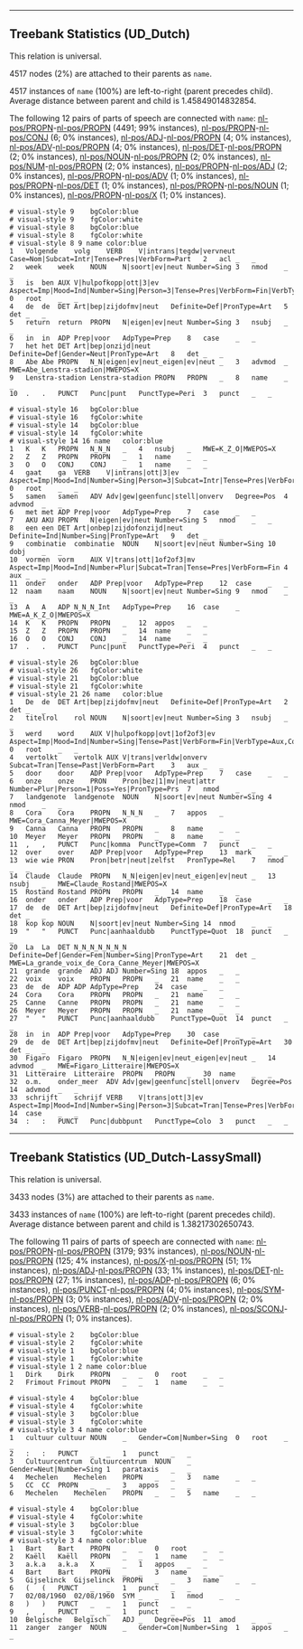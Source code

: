 

--------------------------------------------------------------------------------

## Treebank Statistics (UD_Dutch)

This relation is universal.

4517 nodes (2%) are attached to their parents as `name`.

4517 instances of `name` (100%) are left-to-right (parent precedes child).
Average distance between parent and child is 1.45849014832854.

The following 12 pairs of parts of speech are connected with `name`: [nl-pos/PROPN]()-[nl-pos/PROPN]() (4491; 99% instances), [nl-pos/PROPN]()-[nl-pos/CONJ]() (6; 0% instances), [nl-pos/ADJ]()-[nl-pos/PROPN]() (4; 0% instances), [nl-pos/ADV]()-[nl-pos/PROPN]() (4; 0% instances), [nl-pos/DET]()-[nl-pos/PROPN]() (2; 0% instances), [nl-pos/NOUN]()-[nl-pos/PROPN]() (2; 0% instances), [nl-pos/NUM]()-[nl-pos/PROPN]() (2; 0% instances), [nl-pos/PROPN]()-[nl-pos/ADJ]() (2; 0% instances), [nl-pos/PROPN]()-[nl-pos/ADV]() (1; 0% instances), [nl-pos/PROPN]()-[nl-pos/DET]() (1; 0% instances), [nl-pos/PROPN]()-[nl-pos/NOUN]() (1; 0% instances), [nl-pos/PROPN]()-[nl-pos/X]() (1; 0% instances).


~~~ conllu
# visual-style 9	bgColor:blue
# visual-style 9	fgColor:white
# visual-style 8	bgColor:blue
# visual-style 8	fgColor:white
# visual-style 8 9 name	color:blue
1	Volgende	volg	VERB	V|intrans|tegdw|vervneut	Case=Nom|Subcat=Intr|Tense=Pres|VerbForm=Part	2	acl	_	_
2	week	week	NOUN	N|soort|ev|neut	Number=Sing	3	nmod	_	_
3	is	ben	AUX	V|hulpofkopp|ott|3|ev	Aspect=Imp|Mood=Ind|Number=Sing|Person=3|Tense=Pres|VerbForm=Fin|VerbType=Aux,Cop	0	root	_	_
4	de	de	DET	Art|bep|zijdofmv|neut	Definite=Def|PronType=Art	5	det	_	_
5	return	return	PROPN	N|eigen|ev|neut	Number=Sing	3	nsubj	_	_
6	in	in	ADP	Prep|voor	AdpType=Prep	8	case	_	_
7	het	het	DET	Art|bep|onzijd|neut	Definite=Def|Gender=Neut|PronType=Art	8	det	_	_
8	Abe	Abe	PROPN	N_N|eigen|ev|neut_eigen|ev|neut	_	3	advmod	_	MWE=Abe_Lenstra-stadion|MWEPOS=X
9	Lenstra-stadion	Lenstra-stadion	PROPN	PROPN	_	8	name	_	_
10	.	.	PUNCT	Punc|punt	PunctType=Peri	3	punct	_	_

~~~


~~~ conllu
# visual-style 16	bgColor:blue
# visual-style 16	fgColor:white
# visual-style 14	bgColor:blue
# visual-style 14	fgColor:white
# visual-style 14 16 name	color:blue
1	K	K	PROPN	N_N_N	_	4	nsubj	_	MWE=K_Z_O|MWEPOS=X
2	Z	Z	PROPN	PROPN	_	1	name	_	_
3	O	O	CONJ	CONJ	_	1	name	_	_
4	gaat	ga	VERB	V|intrans|ott|3|ev	Aspect=Imp|Mood=Ind|Number=Sing|Person=3|Subcat=Intr|Tense=Pres|VerbForm=Fin	0	root	_	_
5	samen	samen	ADV	Adv|gew|geenfunc|stell|onverv	Degree=Pos	4	advmod	_	_
6	met	met	ADP	Prep|voor	AdpType=Prep	7	case	_	_
7	AKU	AKU	PROPN	N|eigen|ev|neut	Number=Sing	5	nmod	_	_
8	een	een	DET	Art|onbep|zijdofonzijd|neut	Definite=Ind|Number=Sing|PronType=Art	9	det	_	_
9	combinatie	combinatie	NOUN	N|soort|ev|neut	Number=Sing	10	dobj	_	_
10	vormen	vorm	AUX	V|trans|ott|1of2of3|mv	Aspect=Imp|Mood=Ind|Number=Plur|Subcat=Tran|Tense=Pres|VerbForm=Fin	4	aux	_	_
11	onder	onder	ADP	Prep|voor	AdpType=Prep	12	case	_	_
12	naam	naam	NOUN	N|soort|ev|neut	Number=Sing	9	nmod	_	_
13	A	A	ADP	N_N_N_Int	AdpType=Prep	16	case	_	MWE=A_K_Z_O|MWEPOS=X
14	K	K	PROPN	PROPN	_	12	appos	_	_
15	Z	Z	PROPN	PROPN	_	14	name	_	_
16	O	O	CONJ	CONJ	_	14	name	_	_
17	.	.	PUNCT	Punc|punt	PunctType=Peri	4	punct	_	_

~~~


~~~ conllu
# visual-style 26	bgColor:blue
# visual-style 26	fgColor:white
# visual-style 21	bgColor:blue
# visual-style 21	fgColor:white
# visual-style 21 26 name	color:blue
1	De	de	DET	Art|bep|zijdofmv|neut	Definite=Def|PronType=Art	2	det	_	_
2	titelrol	rol	NOUN	N|soort|ev|neut	Number=Sing	3	nsubj	_	_
3	werd	word	AUX	V|hulpofkopp|ovt|1of2of3|ev	Aspect=Imp|Mood=Ind|Number=Sing|Tense=Past|VerbForm=Fin|VerbType=Aux,Cop	0	root	_	_
4	vertolkt	vertolk	AUX	V|trans|verldw|onverv	Subcat=Tran|Tense=Past|VerbForm=Part	3	aux	_	_
5	door	door	ADP	Prep|voor	AdpType=Prep	7	case	_	_
6	onze	onze	PRON	Pron|bez|1|mv|neut|attr	Number=Plur|Person=1|Poss=Yes|PronType=Prs	7	nmod	_	_
7	landgenote	landgenote	NOUN	N|soort|ev|neut	Number=Sing	4	nmod	_	_
8	Cora	Cora	PROPN	N_N_N	_	7	appos	_	MWE=Cora_Canna_Meyer|MWEPOS=X
9	Canna	Canna	PROPN	PROPN	_	8	name	_	_
10	Meyer	Meyer	PROPN	PROPN	_	8	name	_	_
11	,	,	PUNCT	Punc|komma	PunctType=Comm	7	punct	_	_
12	over	over	ADP	Prep|voor	AdpType=Prep	13	mark	_	_
13	wie	wie	PRON	Pron|betr|neut|zelfst	PronType=Rel	7	nmod	_	_
14	Claude	Claude	PROPN	N_N|eigen|ev|neut_eigen|ev|neut	_	13	nsubj	_	MWE=Claude_Rostand|MWEPOS=X
15	Rostand	Rostand	PROPN	PROPN	_	14	name	_	_
16	onder	onder	ADP	Prep|voor	AdpType=Prep	18	case	_	_
17	de	de	DET	Art|bep|zijdofmv|neut	Definite=Def|PronType=Art	18	det	_	_
18	kop	kop	NOUN	N|soort|ev|neut	Number=Sing	14	nmod	_	_
19	"	"	PUNCT	Punc|aanhaaldubb	PunctType=Quot	18	punct	_	_
20	La	La	DET	N_N_N_N_N_N_N	Definite=Def|Gender=Fem|Number=Sing|PronType=Art	21	det	_	MWE=La_grande_voix_de_Cora_Canne_Meyer|MWEPOS=X
21	grande	grande	ADJ	ADJ	Number=Sing	18	appos	_	_
22	voix	voix	PROPN	PROPN	_	21	name	_	_
23	de	de	ADP	ADP	AdpType=Prep	24	case	_	_
24	Cora	Cora	PROPN	PROPN	_	21	name	_	_
25	Canne	Canne	PROPN	PROPN	_	21	name	_	_
26	Meyer	Meyer	PROPN	PROPN	_	21	name	_	_
27	"	"	PUNCT	Punc|aanhaaldubb	PunctType=Quot	14	punct	_	_
28	in	in	ADP	Prep|voor	AdpType=Prep	30	case	_	_
29	de	de	DET	Art|bep|zijdofmv|neut	Definite=Def|PronType=Art	30	det	_	_
30	Figaro	Figaro	PROPN	N_N|eigen|ev|neut_eigen|ev|neut	_	14	advmod	_	MWE=Figaro_Litteraire|MWEPOS=X
31	Litteraire	Litteraire	PROPN	PROPN	_	30	name	_	_
32	o.m.	onder_meer	ADV	Adv|gew|geenfunc|stell|onverv	Degree=Pos	14	advmod	_	_
33	schrijft	schrijf	VERB	V|trans|ott|3|ev	Aspect=Imp|Mood=Ind|Number=Sing|Person=3|Subcat=Tran|Tense=Pres|VerbForm=Fin	14	case	_	_
34	:	:	PUNCT	Punc|dubbpunt	PunctType=Colo	3	punct	_	_

~~~




--------------------------------------------------------------------------------

## Treebank Statistics (UD_Dutch-LassySmall)

This relation is universal.

3433 nodes (3%) are attached to their parents as `name`.

3433 instances of `name` (100%) are left-to-right (parent precedes child).
Average distance between parent and child is 1.38217302650743.

The following 11 pairs of parts of speech are connected with `name`: [nl-pos/PROPN]()-[nl-pos/PROPN]() (3179; 93% instances), [nl-pos/NOUN]()-[nl-pos/PROPN]() (125; 4% instances), [nl-pos/X]()-[nl-pos/PROPN]() (51; 1% instances), [nl-pos/ADJ]()-[nl-pos/PROPN]() (33; 1% instances), [nl-pos/DET]()-[nl-pos/PROPN]() (27; 1% instances), [nl-pos/ADP]()-[nl-pos/PROPN]() (6; 0% instances), [nl-pos/PUNCT]()-[nl-pos/PROPN]() (4; 0% instances), [nl-pos/SYM]()-[nl-pos/PROPN]() (3; 0% instances), [nl-pos/ADV]()-[nl-pos/PROPN]() (2; 0% instances), [nl-pos/VERB]()-[nl-pos/PROPN]() (2; 0% instances), [nl-pos/SCONJ]()-[nl-pos/PROPN]() (1; 0% instances).


~~~ conllu
# visual-style 2	bgColor:blue
# visual-style 2	fgColor:white
# visual-style 1	bgColor:blue
# visual-style 1	fgColor:white
# visual-style 1 2 name	color:blue
1	Dirk	Dirk	PROPN	_	_	0	root	_	_
2	Frimout	Frimout	PROPN	_	_	1	name	_	_

~~~


~~~ conllu
# visual-style 4	bgColor:blue
# visual-style 4	fgColor:white
# visual-style 3	bgColor:blue
# visual-style 3	fgColor:white
# visual-style 3 4 name	color:blue
1	cultuur	cultuur	NOUN	_	Gender=Com|Number=Sing	0	root	_	_
2	:	:	PUNCT	_	_	1	punct	_	_
3	Cultuurcentrum	Cultuurcentrum	NOUN	_	Gender=Neut|Number=Sing	1	parataxis	_	_
4	Mechelen	Mechelen	PROPN	_	_	3	name	_	_
5	CC	CC	PROPN	_	_	3	appos	_	_
6	Mechelen	Mechelen	PROPN	_	_	5	name	_	_

~~~


~~~ conllu
# visual-style 4	bgColor:blue
# visual-style 4	fgColor:white
# visual-style 3	bgColor:blue
# visual-style 3	fgColor:white
# visual-style 3 4 name	color:blue
1	Bart	Bart	PROPN	_	_	0	root	_	_
2	Kaëll	Kaëll	PROPN	_	_	1	name	_	_
3	a.k.a	a.k.a	X	_	_	1	appos	_	_
4	Bart	Bart	PROPN	_	_	3	name	_	_
5	Gijselinck	Gijselinck	PROPN	_	_	3	name	_	_
6	(	(	PUNCT	_	_	1	punct	_	_
7	02/08/1960	02/08/1960	SYM	_	_	1	nmod	_	_
8	)	)	PUNCT	_	_	1	punct	_	_
9	,	,	PUNCT	_	_	1	punct	_	_
10	Belgische	Belgisch	ADJ	_	Degree=Pos	11	amod	_	_
11	zanger	zanger	NOUN	_	Gender=Com|Number=Sing	1	appos	_	_

~~~


